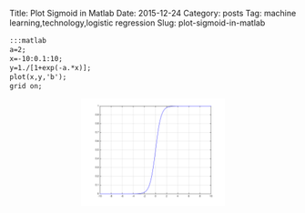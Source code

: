 Title: Plot Sigmoid in Matlab
Date: 2015-12-24
Category: posts
Tag: machine learning,technology,logistic regression
Slug: plot-sigmoid-in-matlab

    :::matlab
    a=2;
    x=-10:0.1:10;
    y=1./[1+exp(-a.*x)];
    plot(x,y,'b');
    grid on;
<p align="center">
<img src="/static/images/sigmoid.svg" alt="sigmoid"  width="50%" />
</p>
